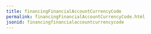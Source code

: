 ```yaml
---
title: financingFinancialAccountCurrencyCode
permalink: financingFinancialAccountCurrencyCode.html
jsonid: financingfinancialaccountcurrencycode
---
```

